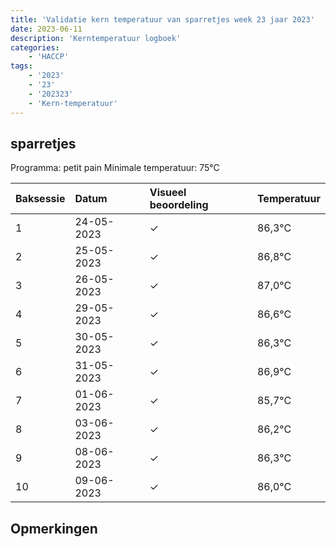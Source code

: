 ```yaml
---
title: 'Validatie kern temperatuur van sparretjes week 23 jaar 2023'
date: 2023-06-11
description: 'Kerntemperatuur logboek'
categories:
    - 'HACCP'
tags:
    - '2023'
    - '23'
    - '202323'
    - 'Kern-temperatuur'
---
```


## sparretjes

Programma: petit pain
Minimale temperatuur: 75°C

| Baksessie | Datum | Visueel beoordeling | Temperatuur |
|:---|:---|:---|:---|
| 1 | 24-05-2023 | &check; | 86,3°C |
| 2 | 25-05-2023 | &check; | 86,8°C |
| 3 | 26-05-2023 | &check; | 87,0°C |
| 4 | 29-05-2023 | &check; | 86,6°C |
| 5 | 30-05-2023 | &check; | 86,3°C |
| 6 | 31-05-2023 | &check; | 86,9°C |
| 7 | 01-06-2023 | &check; | 85,7°C |
| 8 | 03-06-2023 | &check; | 86,2°C |
| 9 | 08-06-2023 | &check; | 86,3°C |
| 10 | 09-06-2023 | &check; | 86,0°C |

## Opmerkingen


